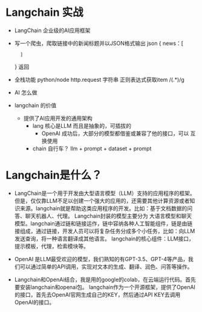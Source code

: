 # Langchain 实战

- LangChain 企业级的AI应用框架
- 写一个爬虫，爬取链接中的新闻标题并以JSON格式输出
    json {
        news：[

        ]
    }
    返回
- 全栈功能
    python/node http.request 
    字符串 正则表达式获取item
    /<item>(.*)</item>/g
- AI 怎么做
- langchain 的价值
    - 提供了AI应用开发的通用架构
        - lang  核心是LLM  而且是抽象的，可插拔的
            - OpenAI 成功后，大部分的模型都借鉴或兼容了他的接口，可以 互换使用
        - chain
            自行车？ llm + prompt + dataset + prompt

# Langchain是什么？
- LangChain是一个用于开发由大型语言模型（LLM）支持的应用程序的框架。但是，仅仅靠LLM不足以创建一个强大的应用的，还需要其他计算资源或者知识来源。langchain就是帮助这类应用程序的开发。比如：基于文档数据的问答、聊天机器人、代理。
 Langchain封装的模型主要分为 大语言模型和聊天模型。langchain通过链和链接运作，链中容纳各种人工智能组件，链是由链接组成，通过链接，开发人员可以将复杂任务分成多个小任务，比如：向LLM发送查询，将一种语言翻译成其他语言。
 langchain的核心组件：LLM接口，提示模板，代理，检索模块等。

- OpenAI 是LLM最受欢迎的模型，我们熟知的有GPT-3.5、GPT-4等产品，我们可以通过简单的API调用，实现对文本的生成、翻译、润色、问答等操作。

- Langchain和OpenAi结合，我是用的google的colab，在云端运行代码。首先要安装langchain和openai包。
langchain作为一个开源框架，提供了OpenAI的接口，首先去OpenAI官网生成自己的KEY，然后通过API KEY去调用OpenAI的接口。